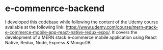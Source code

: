 # e-commenrce-backend
I developed this codebase while following the content of the Udemy course available at the following link: https://www.udemy.com/course/mern-stack-e-commerce-mobile-app-react-native-redux-expo/. It covers the development of a MERN stack e-commerce mobile application using React Native, Redux, Node, Express & MongoDB
